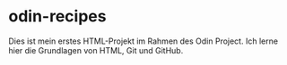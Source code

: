 # odin-recipes

Dies ist mein erstes HTML-Projekt im Rahmen des Odin Project. Ich lerne hier die Grundlagen von HTML, Git und GitHub.
